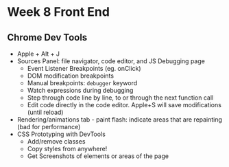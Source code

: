 # Week 8 Front End

## Chrome Dev Tools
* Apple + Alt + J
* Sources Panel: file navigator, code editor, and JS Debugging page
  * Event Listener Breakpoints (eg. onClick)
  * DOM modification breakpoints
  * Manual breakpoints: ```debugger``` keyword
  * Watch expressions during debugging
  * Step through code line by line, to or through the next function call
  * Edit code directly in the code editor. Apple+S will save modifications (until reload)
* Rendering/animations tab - paint flash: indicate areas that are repainting (bad for performance)
* CSS Prototyping with DevTools
  * Add/remove classes
  * Copy styles from anywhere!
  * Get Screenshots of elements or areas of the page



